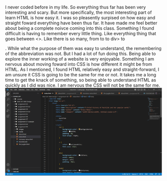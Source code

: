 I never coded before in my life. So everything thus far has been very interesting and scary. But more specifically, the most interesting part of learn HTML is how easy it. I was so pleasently surpised on how easy and straight foward everything have been thus far. It have made me feel better about being a complete noivce coming into this class. Something I found difficult is having to remember every little thing. Like everything thing that goes between <>. Like there is so many, from <head> to <body> to div> to <nav>. While what the purpose of them was easy to understand, the remembering of the abbreviation was not. But I had a lot of fun doing this. Being able to explore the inner working of a website is very enjoyable. 
Something I am nervous about moving foward into CSS is how different it might be from HTML. As I mentioned, I found HTML relatively easy and straight-forward, I am unsure it CSS is going to be the same for me or not. It takes me a long time to get the knack of something, so being able to understand HTML as quickly as I did was nice. I am nervous the CSS will not be the same for me. 
![screenshot](./images/screenshot.png)